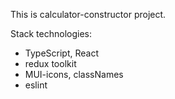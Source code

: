 This is calculator-constructor project. 

Stack technologies:
- TypeScript, React
- redux toolkit
- MUI-icons, classNames
- eslint